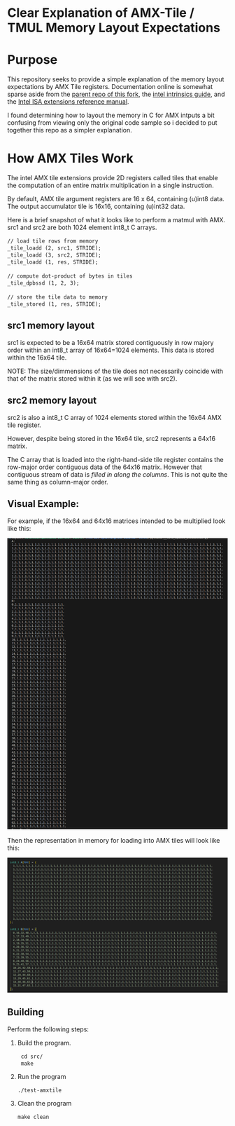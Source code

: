 # Clear Explanation of AMX-Tile / TMUL Memory Layout Expectations #  


# Purpose

This repository seeks to provide a simple explanation of the memory layout expectations by AMX Tile registers. Documentation online is somewhat sparse aside from the [parent repo of this fork](https://github.com/intel/AMX-TMUL-Code-Samples), the [intel intrinsics guide](https://www.intel.com/content/www/us/en/docs/intrinsics-guide/index.html#amxtechs=AMX_INT8&ig_expand=6865), and the [Intel ISA extensions reference manual](intel-IDA-ref.pdf).

I found determining how to layout the memory in C for AMX intputs a bit confusing from viewing only the original code sample so i decided to put together this repo as a simpler explanation.




# How AMX Tiles Work

The intel AMX tile extensions provide 2D registers called tiles that enable the computation of an entire matrix multiplication in a single instruction. 

By default, AMX tile argument registers are 16 x 64, containing (u)int8 data. The output accumulator tile is 16x16, containing (u)int32 data.

Here is a brief snapshot of what it looks like to perform a matmul with AMX. src1 and src2 are both 1024 element int8_t C arrays.

    // load tile rows from memory
    _tile_loadd (2, src1, STRIDE);
    _tile_loadd (3, src2, STRIDE);
    _tile_loadd (1, res, STRIDE);

    // compute dot-product of bytes in tiles 
    _tile_dpbssd (1, 2, 3);

    // store the tile data to memory
    _tile_stored (1, res, STRIDE);


## src1 memory layout

src1 is expected to be a 16x64 matrix stored contiguously in row majory order within an int8_t array of 16x64=1024 elements. This data is stored within the 16x64 tile. 

NOTE: The size/dimmensions of the tile does not necessarily coincide with that of the matrix stored within it (as we will see with src2).

## src2 memory layout

src2 is also a int8_t C array of 1024 elements stored within the 16x64 AMX tile register. 

However, despite being stored in the 16x64 tile, src2 represents a 64x16 matrix. 

The C array that is loaded into the right-hand-side tile register contains the row-major order contiguous data of the 64x16 matrix. However that contiguous stream of data is *filled in along the columns*. This is not quite the same thing as column-major order.
## Visual Example:

For example, if the 16x64 and 64x16 matrices intended to be multiplied look like this:

![Intended Matrices](intended_matrices.png)

Then the representation in memory for loading into AMX tiles will look like this:

![amx c layout](amx_mem_layout.png)

## Building 
Perform the following steps:
1. Build the program. 

   ```   
    cd src/ 
    make 
    ```

2. Run the program 

    ```
    ./test-amxtile  
    ```

3. Clean the program  
  
    ```
    make clean  
    ```

